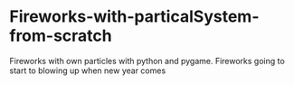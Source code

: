 # Fireworks-with-particalSystem-from-scratch
Fireworks with own particles with python and pygame.
Fireworks going to start to blowing up when new year comes
